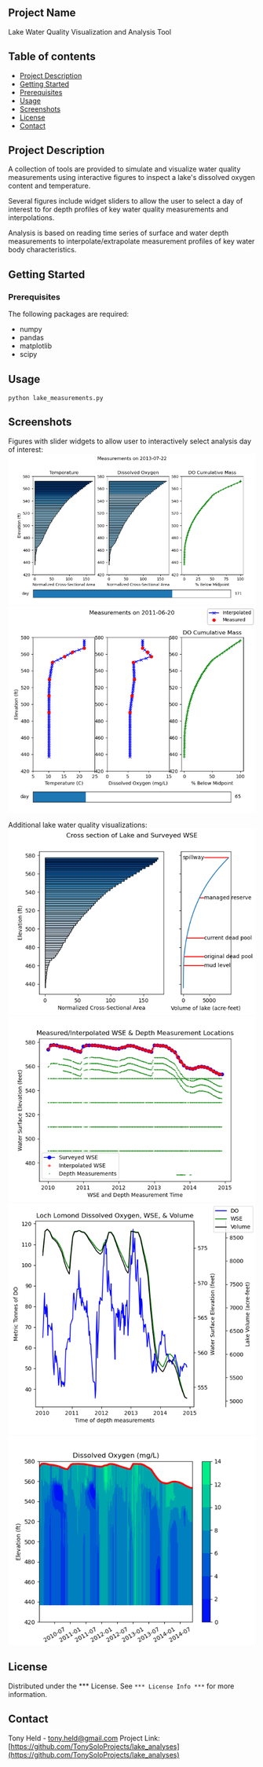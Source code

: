 ## Project Name
Lake Water Quality Visualization and Analysis Tool

## Table of contents
* [Project Description](#project-description)
* [Getting Started](#getting-started)
* [Prerequisites](#prerequisites)
* [Usage](#usage)
* [Screenshots](#screenshots)
* [License](#license)
* [Contact](#contact)

## Project Description

A collection of tools are provided to simulate and visualize 
water quality measurements using interactive figures
to inspect a lake's dissolved oxygen content and temperature.

Several figures include widget sliders to allow the user to select
a day of interest to for depth profiles of key water quality measurements
and interpolations.

Analysis is based on reading time series of surface and water depth measurements
to interpolate/extrapolate measurement profiles of key water body characteristics.

## Getting Started

### Prerequisites

The following packages are required:
* numpy
* pandas
* matplotlib
* scipy

## Usage

```
python lake_measurements.py
```

## Screenshots
Figures with slider widgets to allow user to interactively select analysis
day of interest:  
![Image](figures/cross_section_slider_plot_view_1.png)  
![Image](figures/cross_section_slider_plot_view_2.png)  

Additional lake water quality visualizations:  
![Image](figures/lake_dam_profile.png)  
![Image](figures/water_surface_elevation_time_series.png)  
![Image](figures/time_series_multi_axis.png)  
![Image](figures/disolved_oxygen_profile.png)  

## License

Distributed under the *** License. See `*** License Info ***` for more information.

## Contact

Tony Held - tony.held@gmail.com
Project Link: [https://github.com/TonySoloProjects/lake_analyses](https://github.com/TonySoloProjects/lake_analyses)

